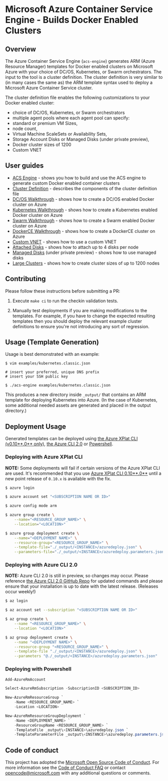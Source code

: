 # Microsoft Azure Container Service Engine - Builds Docker Enabled Clusters

## Overview

The Azure Container Service Engine (`acs-engine`) generates ARM (Azure Resource Manager) templates for Docker enabled clusters on Microsoft Azure with your choice of DC/OS, Kubernetes, or Swarm orchestrators. The input to the tool is a cluster definition. The cluster definition is very similar to (in many cases the same as) the ARM template syntax used to deploy a Microsoft Azure Container Service cluster.

The cluster definition file enables the following customizations to your Docker enabled cluster:
* choice of DC/OS, Kubernetes, or Swarm orchestrators
* multiple agent pools where each agent pool can specify:
 * standard or premium VM Sizes,
 * node count, 
 * Virtual Machine ScaleSets or Availability Sets,
 * Storage Account Disks or Managed Disks (under private preview),
* Docker cluster sizes of 1200
* Custom VNET

## User guides

* [ACS Engine](docs/acsengine.md) - shows you how to build and use the ACS engine to generate custom Docker enabled container clusters
* [Cluster Definition](docs/clusterdefinition.md) - describes the components of the cluster definition file
* [DC/OS Walkthrough](docs/dcos.md) - shows how to create a DC/OS enabled Docker cluster on Azure
* [Kubernetes Walkthrough](docs/kubernetes.md) - shows how to create a Kubernetes enabled Docker cluster on Azure
* [Swarm Walkthrough](docs/swarm.md) - shows how to create a Swarm enabled Docker cluster on Azure
* [DockerCE Walkthrough](docs/swarmmode.md) - shows how to create a DockerCE cluster on Azure
* [Custom VNET](examples/vnet) - shows how to use a custom VNET 
* [Attached Disks](examples/disks-storageaccount) - shows how to attach up to 4 disks per node
* [Managed Disks](examples/disks-managed) (under private preview) - shows how to use managed disks 
* [Large Clusters](examples/largeclusters) - shows how to create cluster sizes of up to 1200 nodes

## Contributing

Please follow these instructions before submitting a PR:

1. Execute `make ci` to run the checkin validation tests.

2. Manually test deployments if you are making modifications to the templates.
   For example, if you have to change the expected resulting templates then you
   should deploy the relevant example cluster definitions to ensure you're not
   introducing any sort of regression.

## Usage (Template Generation)

Usage is best demonstrated with an example:

```shell
$ vim examples/kubernetes.classic.json

# insert your preferred, unique DNS prefix
# insert your SSH public key

$ ./acs-engine examples/kubernetes.classic.json
```

This produces a new directory inside `_output/` that contains an ARM template
for deploying Kubernetes into Azure. (In the case of Kubernetes, some additional
needed assets are generated and placed in the output directory.)

## Deployment Usage

Generated templates can be deployed using
[the Azure XPlat CLI (v0.10**.0** only)](https://github.com/Azure/azure-xplat-cli/releases/tag/v0.10.0-May2016),
[the Azure CLI 2.0](https://github.com/Azure/azure-cli) or
[Powershell](https://github.com/Azure/azure-powershell).

### Deploying with Azure XPlat CLI

**NOTE:** Some deployments will fail if certain versions of the Azure XPlat CLI are used. It's recommended that you use [Azure XPlat CLI 0.10**.0**](https://github.com/Azure/azure-xplat-cli/releases/tag/v0.10.0-May2016) until a new point release of `0.10.x` is available with the fix.

```bash
$ azure login

$ azure account set "<SUBSCRIPTION NAME OR ID>"

$ azure config mode arm

$ azure group create \
    --name="<RESOURCE_GROUP_NAME>" \
    --location="<LOCATION>"

$ azure group deployment create \
    --name="<DEPLOYMENT NAME>" \
    --resource-group="<RESOURCE_GROUP_NAME>" \
    --template-file="./_output/<INSTANCE>/azuredeploy.json" \
    --parameters-file="./_output/<INSTANCE>/azuredeploy.parameters.json"
```

### Deploying with Azure CLI 2.0
**NOTE:** Azure CLI 2.0 is still in preview, so changes may occur.
Please reference [the Azure CLI 2.0 GitHub Repo](https://github.com/Azure/azure-cli) for updated commands and please
ensure that your installation is up to date with the latest release. (Releases occur weekly!)

```bash
$ az login

$ az account set --subscription "<SUBSCRIPTION NAME OR ID>"

$ az group create \
    --name "<RESOURCE_GROUP_NAME>" \
    --location "<LOCATION>"

$ az group deployment create \
    --name "<DEPLOYMENT NAME>" \
    --resource-group "<RESOURCE_GROUP_NAME>" \
    --template-file "./_output/<INSTANCE>/azuredeploy.json" \
    --parameters "@./_output/<INSTANCE>/azuredeploy.parameters.json"
```

### Deploying with Powershell

```powershell
Add-AzureRmAccount

Select-AzureRmSubscription -SubscriptionID <SUBSCRIPTION_ID>

New-AzureRmResourceGroup `
    -Name <RESOURCE_GROUP_NAME> `
    -Location <LOCATION>

New-AzureRmResourceGroupDeployment `
    -Name <DEPLOYMENT_NAME> `
    -ResourceGroupName <RESOURCE_GROUP_NAME> `
    -TemplateFile _output\<INSTANCE>\azuredeploy.json `
    -TemplateParameterFile _output\<INSTANCE>\azuredeploy.parameters.json
```

## Code of conduct

This project has adopted the [Microsoft Open Source Code of Conduct](https://opensource.microsoft.com/codeofconduct/). For more information see the [Code of Conduct FAQ](https://opensource.microsoft.com/codeofconduct/faq) or contact [opencode@microsoft.com](mailto:opencode@microsoft.com) with any additional questions or comments.
